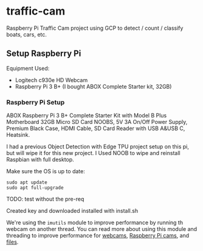 # traffic-cam

Raspberry Pi Traffic Cam project using GCP to detect / count / classify boats, cars, etc.

## Setup Raspberry Pi

Equipment Used:

* Logitech c930e HD Webcam
* Raspberry Pi 3 B+ (I bought ABOX Complete Starter kit, 32GB)

### Raspberry Pi Setup

ABOX Raspberry Pi 3 B+ Complete Starter Kit with Model B Plus Motherboard 32GB Micro SD Card NOOBS, 5V 3A On/Off Power Supply, Premium Black Case, HDMI Cable, SD Card Reader with USB A&USB C, Heatsink.

I had a previous Object Detection with Edge TPU project setup on this pi, but will wipe it for this new project. I Used NOOB to wipe and reinstall Raspbian with full desktop.

Make sure the OS is up to date:

```
sudo apt update
sudo apt full-upgrade
```

TODO: test without the pre-req

Created key and downloaded
installed with install.sh



We're using the `imutils` module to improve performance by running th webcam on another thread. You can read more about using this module and threading to improve performance for [webcams](https://www.pyimagesearch.com/2015/12/21/increasing-webcam-fps-with-python-and-opencv/), [Raspberry Pi cams](https://www.pyimagesearch.com/2015/12/28/increasing-raspberry-pi-fps-with-python-and-opencv/), and [files](https://www.pyimagesearch.com/2017/02/06/faster-video-file-fps-with-cv2-videocapture-and-opencv/).
